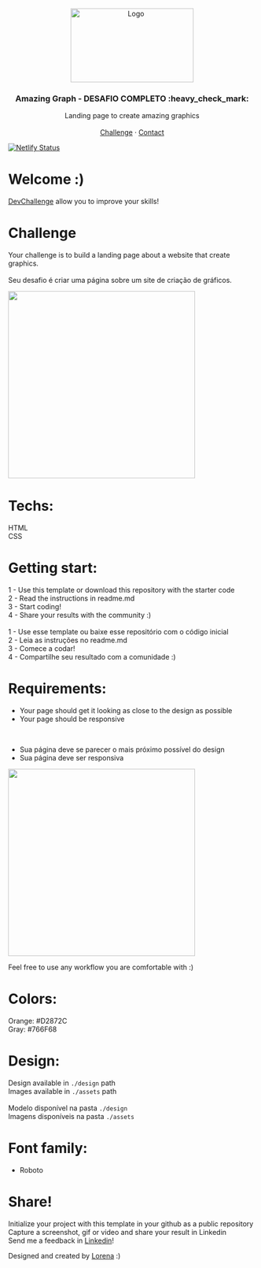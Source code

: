 <br />
<p align="center">
  <a href="http://www.freepik.com">
    <img src="https://trello-attachments.s3.amazonaws.com/590fa896d2d25e50583de620/874x512/2bc76fc9373587c9d5ca571d19530719/4435_1.png" alt="Logo" width="250" height="150">
  </a>

  <h3 align="center">Amazing Graph - DESAFIO COMPLETO :heavy_check_mark:</h3>

  <p align="center">
    Landing page to create amazing graphics
       <br />
    <br />
    <a href="https://github.com/Lorenalgm/AmazingGraph">Challenge</a>
    ·
    <a href="https://www.linkedin.com/in/lorenagmontes/">Contact</a>
  </p>
</p>

[![Netlify Status](https://api.netlify.com/api/v1/badges/8d1d940f-ce38-4a93-82ff-905daf86962f/deploy-status)](https://app.netlify.com/sites/competent-goldwasser-1f5991/deploys)

# Welcome :)
<a href="https://devchallenge.now.sh/"> DevChallenge</a> allow you to improve your skills!

# Challenge
Your challenge is to build a landing page about a website that create graphics.<br><br>
Seu desafio é criar uma página sobre um site de criação de gráficos.

<img src="https://trello-attachments.s3.amazonaws.com/590fa7f5a8ab015d0cf88052/590fa896d2d25e50583de620/cb82a7069f698bde3bafb4ea20316951/mockuper_(1)_(1).png" width="380" height="380">

# Techs: 
HTML<br>
CSS

# Getting start:
1 - Use this template or download this repository with the starter code<br>
2 - Read the instructions in readme.md<br>
3 - Start coding!<br>
4 - Share your results with the community :)<br>
<br>
1 - Use esse template ou baixe esse repositório com o código inicial<br>
2 - Leia as instruções no readme.md<br>
3 - Comece a codar!<br>
4 - Compartilhe seu resultado com a comunidade :)<br>


# Requirements:
- Your page should get it looking as close to the design as possible<br>
- Your page should be responsive<br>
<br>

- Sua página deve se parecer o mais próximo possível do design<br>
- Sua página deve ser responsiva<br>


<img src="https://trello-attachments.s3.amazonaws.com/590fa7f5a8ab015d0cf88052/590fa896d2d25e50583de620/255f1d04baf02f7e818c6e4ec36ddddf/desktop.png" width="380" height="380">


Feel free to use any workflow you are comfortable with :)

# Colors:
Orange: #D2872C<br>
Gray: #766F68

# Design:
Design available in `./design` path<br>
Images available in `./assets` path<br>
<br>
Modelo disponível na pasta `./design`<br>
Imagens disponíveis na pasta `./assets`<br>

# Font family:
- Roboto

# Share!
Initialize your project with this template in your github as a public repository<br>
Capture a screenshot, gif or video and share your result in Linkedin<br>
Send me a feedback in  <a href="https://www.linkedin.com/in/lorenagmontes/">Linkedin</a>!<br>

Designed and created by  <a href="https://github.com/Lorenalgm">Lorena</a> :)
